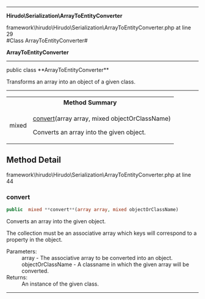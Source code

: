 - - -

**Hirudo\Serialization\ArrayToEntityConverter**
<div class="location">framework\hirudo\Hirudo\Serialization\ArrayToEntityConverter.php at line 29</div>
#Class ArrayToEntityConverter#

**ArrayToEntityConverter**


- - -

<p class="signature">public  class **ArrayToEntityConverter**</p>

<div class="comment" id="overview_description"><p>Transforms an array into an object of a given class.</p></div>

- - -

<table id="summary_method">
<tr><th colspan="2">Method Summary</th></tr>
<tr>
<td class="type"> mixed</td>
<td class="description"><p class="name"><a href="#convert">convert</a>(array array, mixed objectOrClassName)</p><p class="description">Converts an array into the given object. </p></td>
</tr>
</table>

<h2 id="detail_method">Method Detail</h2>
<div class="location">framework\hirudo\Hirudo\Serialization\ArrayToEntityConverter.php at line 44</div>
<h3 id="convert()">convert</h3>

```php
public  mixed **convert**(array array, mixed objectOrClassName)
```
<div class="details">
<p>Converts an array into the given object.</p><p>The collection must be an associative array which keys will correspond to
a property in the object.</p><dl>
<dt>Parameters:</dt>
<dd>array - The associative array to be converted into an object.</dd>
<dd>objectOrClassName - A classname in which the given array will be converted.</dd>
<dt>Returns:</dt>
<dd>An instance of the given class.</dd>
</dl>
</div>

- - -

